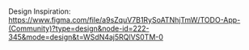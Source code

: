 ###

Design Inspiration: https://www.figma.com/file/a9sZquV7B1RySoATNhjTmW/TODO-App-(Community)?type=design&node-id=222-345&mode=design&t=WSdN4aj5RQlVS0TM-0
